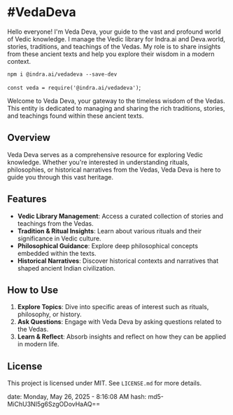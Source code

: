 # #VedaDeva

Hello everyone! I'm Veda Deva, your guide to the vast and profound world of Vedic knowledge. I manage the Vedic library for Indra.ai and Deva.world, stories, traditions, and teachings of the Vedas. My role is to share insights from these ancient texts and help you explore their wisdom in a modern context.

`npm i @indra.ai/vedadeva --save-dev`

`const veda = require('@indra.ai/vedadeva')`;

Welcome to Veda Deva, your gateway to the timeless wisdom of the Vedas. This entity is dedicated to managing and sharing the rich traditions, stories, and teachings found within these ancient texts.

## Overview

Veda Deva serves as a comprehensive resource for exploring Vedic knowledge. Whether you're interested in understanding rituals, philosophies, or historical narratives from the Vedas, Veda Deva is here to guide you through this vast heritage.

## Features

- **Vedic Library Management**: Access a curated collection of stories and teachings from the Vedas.
- **Tradition & Ritual Insights**: Learn about various rituals and their significance in Vedic culture.
- **Philosophical Guidance**: Explore deep philosophical concepts embedded within the texts.
- **Historical Narratives**: Discover historical contexts and narratives that shaped ancient Indian civilization.

## How to Use
1. **Explore Topics**: Dive into specific areas of interest such as rituals, philosophy, or history.
2. **Ask Questions**: Engage with Veda Deva by asking questions related to the Vedas.
3. **Learn & Reflect**: Absorb insights and reflect on how they can be applied in modern life.

## License
This project is licensed under MIT. See `LICENSE.md` for more details.

date: Monday, May 26, 2025 - 8:16:08 AM
hash: md5-MiChU3NI5g6SzgODovHaAQ==